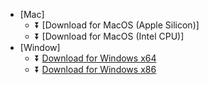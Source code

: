 - [Mac]
    - :arrow_double_down: [Download for MacOS (Apple Silicon)]
    - :arrow_double_down: [Download for MacOS (Intel CPU)]
- [Window]
    - :arrow_double_down: [Download for Windows x64 ](https://www.e-cloudsoft.com/print/exe/win64/ec-print_win_x64-1.0.0.zip)
    - :arrow_double_down: [Download for Windows x86 ](https://www.e-cloudsoft.com/print/exe/win32/ec-print_win_x32-1.0.0.exe)